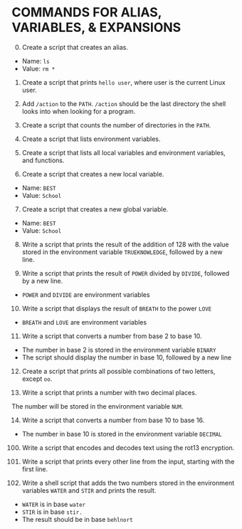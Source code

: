 # COMMANDS FOR ALIAS, VARIABLES, & EXPANSIONS

0. Create a script that creates an alias.

  * Name: `ls`
  * Value: `rm *`

1. Create a script that prints `hello user`, where user is the current Linux
user.

2. Add `/action` to the `PATH`. `/action` should be the last directory the shell
looks into when looking for a program.

3. Create a script that counts the number of directories in the `PATH`.

4. Create a script that lists environment variables.

5. Create a script that lists all local variables and environment variables, and
functions.

6. Create a script that creates a new local variable.

  * Name: `BEST`
  * Value: `School`

7. Create a script that creates a new global variable.

  * Name: `BEST`
  * Value: `School`

8. Write a script that prints the result of the addition of 128 with the value
stored in the environment variable `TRUEKNOWLEDGE`, followed by a new line.

9. Write a script that prints the result of `POWER` divided by `DIVIDE`, followed
by a new line.

  * `POWER` and `DIVIDE` are environment variables

10. Write a script that displays the result of `BREATH` to the power `LOVE`

  * `BREATH` and `LOVE` are environment variables
 
11. Write a script that converts a number from base 2 to base 10.

  * The number in base 2 is stored in the environment variable `BINARY`
  * The script should display the number in base 10, followed by a new line

 
12. Create a script that prints all possible combinations of two letters, except
`oo`.

13. Write a script that prints a number with two decimal places.

The number will be stored in the environment variable `NUM`.

14. Write a script that converts a number from base 10 to base 16.

  * The number in base 10 is stored in the environment variable `DECIMAL`
  
100. Write a script that encodes and decodes text using the rot13 encryption.

101. Write a script that prints every other line from the input, starting with 
the first line.

102. Write a shell script that adds the two numbers stored in the environment
variables `WATER` and `STIR` and prints the result.

  * `WATER` is in base `water`
  * `STIR` is in base `stir.`
  * The result should be in base `behlnort`
